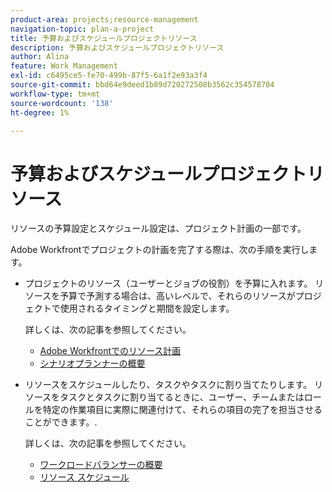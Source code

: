 ```yaml
---
product-area: projects;resource-management
navigation-topic: plan-a-project
title: 予算およびスケジュールプロジェクトリソース
description: 予算およびスケジュールプロジェクトリソース
author: Alina
feature: Work Management
exl-id: c6495ce5-fe70-499b-87f5-6a1f2e93a3f4
source-git-commit: bbd64e9deed1b89d720272508b3562c354578704
workflow-type: tm+mt
source-wordcount: '138'
ht-degree: 1%

---
```


# 予算およびスケジュールプロジェクトリソース

<!--
<p data-mc-conditions="QuicksilverOrClassic.Draft mode">(NOTE: this article is only valuable for searching. All the information resides in other articles.)</p>
-->

リソースの予算設定とスケジュール設定は、プロジェクト計画の一部です。

Adobe Workfrontでプロジェクトの計画を完了する際は、次の手順を実行します。

* プロジェクトのリソース（ユーザーとジョブの役割）を予算に入れます。 リソースを予算で予測する場合は、高いレベルで、それらのリソースがプロジェクトで使用されるタイミングと期間を設定します。

   詳しくは、次の記事を参照してください。

   * [Adobe Workfrontでのリソース計画](../../../resource-mgmt/resource-planning/resource-planning-overview.md)
   * [シナリオプランナーの概要](../../../scenario-planner/get-started-with-scenario-planning.md)

* リソースをスケジュールしたり、タスクやタスクに割り当てたりします。 リソースをタスクとタスクに割り当てるときに、ユーザー、チームまたはロールを特定の作業項目に実際に関連付けて、それらの項目の完了を担当させることができます。.

   詳しくは、次の記事を参照してください。

   * [ワークロードバランサーの概要](../../../resource-mgmt/workload-balancer/overview-workload-balancer.md)
   * [リソース スケジュール](../../../resource-mgmt/resource-scheduling/resource-scheduling-overview.md)
